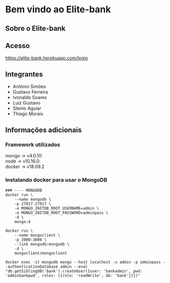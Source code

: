 # Bem vindo ao Elite-bank

## Sobre o Elite-bank

## Acesso

https://elite-bank.herokuapp.com/login

## Integrantes

- Antônio Simões
- Gustavo Ferreira
- Ivonaldo Soares
- Luiz Gustavo
- Stenio Aguiar
- Thiago Morais

## Informações adicionais

### Framework utilizados

mongo -> v4.0.10: <br>
node -> v10.16.0: <br>
docker -> v18.09.2

### Instalando docker para usar o MongoDB

```shell
### ---- MONGODB
docker run \
    --name mongodb \
    -p 27017:27017 \
    -e MONGO_INITDB_ROOT_USERNAME=admin \
    -e MONGO_INITDB_ROOT_PASSWORD=adminpass \
    -d \
    mongo:4

docker run \
    --name mongoclient \
    -p 3000:3000 \
    --link mongodb:mongodb \
    -d \
    mongoclient/mongoclient

docker exec -it mongodb mongo --host localhost -u admin -p adminpass --authenticationDatabase admin --eval "db.getSiblingDB('bank').createUser({user: 'bankadmin', pwd: 'adminbankpwd', roles: [{role: 'readWrite', db: 'bank'}]})"
```
